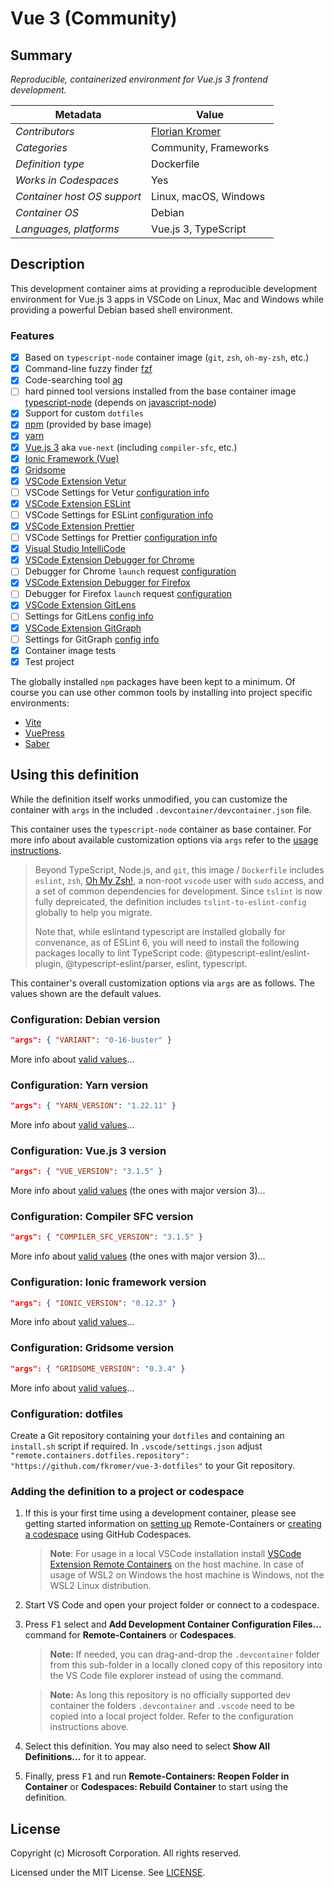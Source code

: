 # Vue 3 (Community)

## Summary

_Reproducible, containerized environment for Vue.js 3 frontend development._

| Metadata                    | Value                                        |
| --------------------------- | -------------------------------------------- |
| _Contributors_              | [Florian Kromer](https://github.com/fkromer) |
| _Categories_                | Community, Frameworks                        |
| _Definition type_           | Dockerfile                                   |
| _Works in Codespaces_       | Yes                                          |
| _Container host OS support_ | Linux, macOS, Windows                        |
| _Container OS_              | Debian                                       |
| _Languages, platforms_      | Vue.js 3, TypeScript                         |

## Description

This development container aims at providing a reproducible development environment for Vue.js 3 apps in VSCode on Linux, Mac and Windows while providing a powerful Debian based shell environment.

### Features

- [x] Based on `typescript-node` container image (`git`, `zsh`, `oh-my-zsh`, etc.)
- [x] Command-line fuzzy finder [fzf](https://github.com/junegunn/fzf)
- [x] Code-searching tool [ag](https://github.com/ggreer/the_silver_searcher)
- [ ] hard pinned tool versions installed from the base container image [typescript-node](https://github.com/microsoft/vscode-dev-containers/tree/main/containers/typescript-node/.devcontainer) (depends on [javascript-node](https://github.com/fkromer/vscode-dev-containers/tree/main/containers/javascript-node/.devcontainer))
- [x] Support for custom `dotfiles`
- [x] [npm](https://www.npmjs.com/) (provided by base image)
- [x] [yarn](https://yarnpkg.com/)
- [x] [Vue.js 3](https://github.com/vuejs/vue-next) aka `vue-next` (including `compiler-sfc`, etc.)
- [x] [Ionic Framework (Vue)](https://ionicframework.com/docs/vue/overview)
- [x] [Gridsome](https://gridsome.org/)
- [x] [VSCode Extension Vetur](https://marketplace.visualstudio.com/items?itemName=octref.vetur)
- [ ] VSCode Settings for Vetur [configuration info](https://vuejs.github.io/vetur/guide/setup.html#vs-code-config)
- [x] [VSCode Extension ESLint](https://marketplace.visualstudio.com/items?itemName=dbaeumer.vscode-eslint)
- [ ] VSCode Settings for ESLint [configuration info](https://github.com/microsoft/vscode-eslint/blob/main/history/settings_1_9_x.md)
- [x] [VSCode Extension Prettier](https://marketplace.visualstudio.com/items?itemName=esbenp.prettier-vscode)
- [ ] VSCode Settings for Prettier [configuration info](https://marketplace.visualstudio.com/items?itemName=esbenp.prettier-vscode#prettier-settings)
- [x] [Visual Studio IntelliCode](https://marketplace.visualstudio.com/items?itemName=visualstudioexptteam.vscodeintellicode)
- [x] [VSCode Extension Debugger for Chrome](https://marketplace.visualstudio.com/items?itemName=msjsdiag.debugger-for-chrome)
- [ ] Debugger for Chrome `launch` request [configuration](https://github.com/Microsoft/vscode-chrome-debug#configuration)
- [x] [VSCode Extension Debugger for Firefox](https://marketplace.visualstudio.com/items?itemName=firefox-devtools.vscode-firefox-debug)
- [ ] Debugger for Firefox `launch` request [configuration](https://github.com/firefox-devtools/vscode-firefox-debug#getting-started)
- [x] [VSCode Extension GitLens](https://marketplace.visualstudio.com/items?itemName=eamodio.gitlens)
- [ ] Settings for GitLens [config info](https://marketplace.visualstudio.com/items?itemName=eamodio.gitlens#gitlens-settings)
- [x] [VSCode Extension GitGraph](https://marketplace.visualstudio.com/items?itemName=mhutchie.git-graph)
- [ ] Settings for GitGraph [config info](https://github.com/mhutchie/vscode-git-graph/wiki/Extension-Settings)
- [x] Container image tests
- [x] Test project

The globally installed `npm` packages have been kept to a minimum.
Of course you can use other common tools by installing into project specific environments:

- [Vite](https://vitejs.dev/guide/#scaffolding-your-first-vite-project)
- [VuePress](https://vuepress.vuejs.org/guide/getting-started.html#manual-installation)
- [Saber](https://saber.land/docs/installation.html#creating-a-new-project-from-scratch)

## Using this definition

While the definition itself works unmodified, you can customize the container with `args` in the included `.devcontainer/devcontainer.json` file.

This container uses the `typescript-node` container as base container. For more info about available customization options via `args` refer to the [usage instructions](https://github.com/microsoft/vscode-dev-containers/tree/main/containers/typescript-node#using-this-definition).

> Beyond TypeScript, Node.js, and `git`, this image / `Dockerfile` includes `eslint`, `zsh`, [Oh My Zsh!](https://ohmyz.sh/), a non-root `vscode` user with `sudo` access, and a set of common dependencies for development. Since `tslint` is now fully depreicated, the definition includes `tslint-to-eslint-config` globally to help you migrate.
>
> Note that, while eslintand typescript are installed globally for convenance, as of ESLint 6, you will need to install the following packages locally to lint TypeScript code: @typescript-eslint/eslint-plugin, @typescript-eslint/parser, eslint, typescript.

This container's overall customization options via `args` are as follows. The values shown are the default values.

### Configuration: Debian version

```json
"args": { "VARIANT": "0-16-buster" }
```

More info about [valid values](https://mcrflowprodcentralus.data.mcr.microsoft.com/mcrprod/vscode/devcontainers/typescript-node?P1=1627143043&P2=1&P3=1&P4=5TQ%2B5GHJS4tUC0eBZ4jTxKeU%2Bi9Ng9LEPIHHbtcSemU%3D&se=2021-07-24T16%3A10%3A43Z&sig=XEyqxn2SkBgIj2%2FMFlsOvV6IA76PVNijFWdNMLB%2B8OE%3D&sp=r&sr=b&sv=2015-02-21)...

### Configuration: Yarn version

```json
"args": { "YARN_VERSION": "1.22.11" }
```

More info about [valid values](https://www.npmjs.com/package/yarn)...

### Configuration: Vue.js 3 version

```json
"args": { "VUE_VERSION": "3.1.5" }
```

More info about [valid values](https://www.npmjs.com/package/vue?activeTab=versions) (the ones with major version 3)...

### Configuration: Compiler SFC version

```json
"args": { "COMPILER_SFC_VERSION": "3.1.5" }
```

More info about [valid values](https://www.npmjs.com/package/@vue/compiler-sfc?activeTab=versions) (the ones with major version 3)...

### Configuration: Ionic framework version

```json
"args": { "IONIC_VERSION": "0.12.3" }
```

More info about [valid values](https://www.npmjs.com/package/@ionic/cli?activeTab=versions)...

### Configuration: Gridsome version

```json
"args": { "GRIDSOME_VERSION": "0.3.4" }
```

More info about [valid values](https://www.npmjs.com/package/@gridsome/cli?activeTab=versions)...

### Configuration: dotfiles

Create a Git repository containing your `dotfiles` and containing an `install.sh` script if required.
In `.vscode/settings.json` adjust `"remote.containers.dotfiles.repository": "https://github.com/fkromer/vue-3-dotfiles"`
to your Git repository.

### Adding the definition to a project or codespace

1. If this is your first time using a development container, please see getting started information on [setting up](https://aka.ms/vscode-remote/containers/getting-started) Remote-Containers or [creating a codespace](https://aka.ms/ghcs-open-codespace) using GitHub Codespaces.

   > **Note**: For usage in a local VSCode installation install [VSCode Extension Remote Containers](https://marketplace.visualstudio.com/items?itemName=ms-vscode-remote.remote-containers) on the host machine. In case of usage of WSL2 on Windows the host machine is Windows, not the WSL2 Linux distribution.

2. Start VS Code and open your project folder or connect to a codespace.

3. Press <kbd>F1</kbd> select and **Add Development Container Configuration Files...** command for **Remote-Containers** or **Codespaces**.

   > **Note:** If needed, you can drag-and-drop the `.devcontainer` folder from this sub-folder in a locally cloned copy of this repository into the VS Code file explorer instead of using the command.

   > **Note:** As long this repository is no officially supported dev container the folders `.devcontainer` and `.vscode` need to be copied into a local project folder. Refer to the configuration instructions above.

4. Select this definition. You may also need to select **Show All Definitions...** for it to appear.

5. Finally, press <kbd>F1</kbd> and run **Remote-Containers: Reopen Folder in Container** or **Codespaces: Rebuild Container** to start using the definition.

## License

Copyright (c) Microsoft Corporation. All rights reserved.

Licensed under the MIT License. See [LICENSE](https://github.com/Microsoft/vscode-dev-containers/blob/main/LICENSE).
